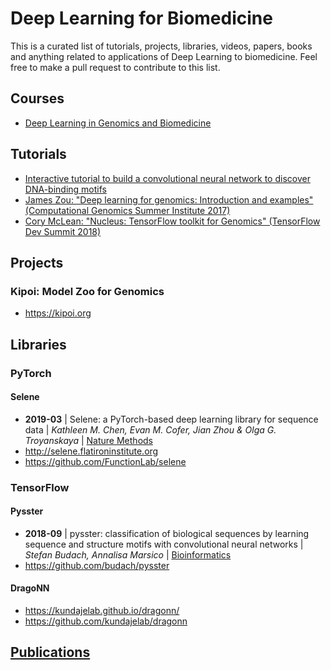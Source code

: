 # Deep Learning for Biomedicine
This is a curated list of tutorials, projects, libraries, videos, papers, books and anything related to applications of Deep Learning to biomedicine. Feel free to make a pull request to contribute to this list.

## Courses
- [Deep Learning in Genomics and Biomedicine](https://canvas.stanford.edu/courses/51037)

## Tutorials
- [Interactive tutorial to build a convolutional neural network to discover DNA-binding motifs](https://colab.research.google.com/drive/17E4h5aAOioh5DiTo7MZg4hpL6Z_0FyWr)
- [James Zou: "Deep learning for genomics: Introduction and examples" (Computational Genomics Summer Institute 2017)](https://www.youtube.com/watch?v=JYt1IqdDAPc)
- [Cory McLean: "Nucleus: TensorFlow toolkit for Genomics" (TensorFlow Dev Summit 2018)](https://www.youtube.com/watch?v=7wi9NdGh9oI)

## Projects
### Kipoi: Model Zoo for Genomics
- https://kipoi.org

## Libraries
### PyTorch

#### Selene
- **2019-03** | Selene: a PyTorch-based deep learning library for sequence data | *Kathleen M. Chen, Evan M. Cofer, Jian Zhou & Olga G. Troyanskaya* | [Nature Methods](https://www.nature.com/articles/s41592-019-0360-8)
- http://selene.flatironinstitute.org
- https://github.com/FunctionLab/selene

### TensorFlow

#### Pysster
- **2018-09** | pysster: classification of biological sequences by learning sequence and structure motifs with convolutional neural networks | *Stefan Budach, Annalisa Marsico* | [Bioinformatics](https://academic.oup.com/bioinformatics/article/34/17/3035/4962494)
- https://github.com/budach/pysster

#### DragoNN
- https://kundajelab.github.io/dragonn/
- https://github.com/kundajelab/dragonn

## [Publications](https://github.com/achursov/deepbio/blob/master/publications.md)
